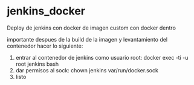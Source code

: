 # jenkins_docker
Deploy de jenkins con docker de imagen custom con docker dentro


importante despues de la build de la imagen y levantamiento del contenedor hacer lo siguiente:

1. entrar al contenedor de jenkins como usuario root: docker exec -ti -u root jenkins bash
2. dar permisos al sock: chown jenkins var/run/docker.sock
3. listo
